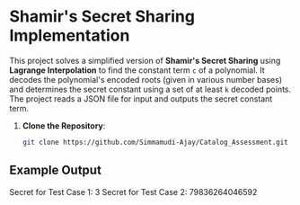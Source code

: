 # Shamir's Secret Sharing Implementation

This project solves a simplified version of **Shamir's Secret Sharing** using **Lagrange Interpolation** to find the constant term `c` of a polynomial. It decodes the polynomial's encoded roots (given in various number bases) and determines the secret constant using a set of at least `k` decoded points. The project reads a JSON file for input and outputs the secret constant term.

1. **Clone the Repository**:
   ```bash
   git clone https://github.com/Simmamudi-Ajay/Catalog_Assessment.git

## Example Output
Secret for Test Case 1: 3
Secret for Test Case 2: 79836264046592




